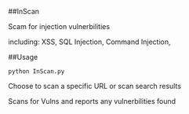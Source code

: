 ##InScan

Scam for injection vulnerbilities 

including:
XSS,
SQL Injection,
Command Injection,

##Usage

`python InScan.py`

Choose to scan a specific URL or scan search results

Scans for Vulns and reports any vulnerbilities found




